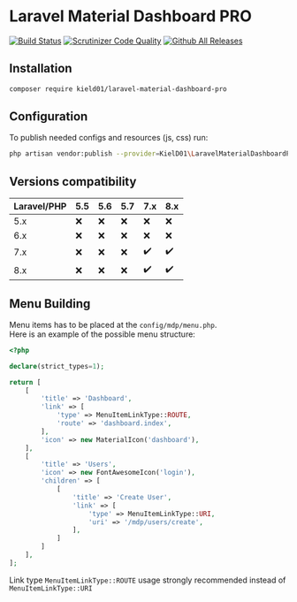 # Laravel Material Dashboard PRO

[![Build Status](https://scrutinizer-ci.com/g/KielD-01/laravel-material-dashboard-pro/badges/build.png?b=main)](https://scrutinizer-ci.com/g/KielD-01/laravel-material-dashboard-pro/build-status/main)
[![Scrutinizer Code Quality](https://scrutinizer-ci.com/g/KielD-01/laravel-material-dashboard-pro/badges/quality-score.png?b=main)](https://scrutinizer-ci.com/g/KielD-01/laravel-material-dashboard-pro/?branch=main)
[![Github All Releases](https://img.shields.io/github/downloads/KielD-01/laravel-material-dashboard-pro/total.svg)]()

## Installation

```bash
composer require kield01/laravel-material-dashboard-pro
```

## Configuration
To publish needed configs and resources (js, css) run:    
```bash
php artisan vendor:publish --provider=KielD01\LaravelMaterialDashboardPro\Providers\CoreServiceProvider
```

## Versions compatibility
|Laravel/PHP|5.5                |5.6                |5.7             |7.x               |8.x               |
|-----------|------------------|------------------|------------------|------------------|------------------|
|5.x        |:x:|:x:|:x:|:x:|:x:|
|6.x        |:x:|:x:|:x:|:x:|:x:|
|7.x        |:x:|:x:|:x:|:heavy_check_mark:|:heavy_check_mark:|
|8.x        |:x:|:x:|:x:|:heavy_check_mark:|:heavy_check_mark:|

## Menu Building
Menu items has to be placed at the `config/mdp/menu.php`.   
Here is an example of the possible menu structure:  
```php
<?php

declare(strict_types=1);

return [
    [
        'title' => 'Dashboard',
        'link' => [
            'type' => MenuItemLinkType::ROUTE,
            'route' => 'dashboard.index',
        ],
        'icon' => new MaterialIcon('dashboard'),
    ],
    [
        'title' => 'Users',
        'icon' => new FontAwesomeIcon('login'),
        'children' => [
            [
                'title' => 'Create User',
                'link' => [
                    'type' => MenuItemLinkType::URI,
                    'uri' => '/mdp/users/create',
                ],
            ]
        ]
    ],
];
```

Link type `MenuItemLinkType::ROUTE` usage strongly recommended instead of `MenuItemLinkType::URI`
